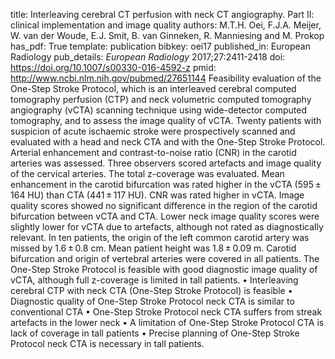 title: Interleaving cerebral CT perfusion with neck CT angiography. Part II: clinical implementation and image quality
authors: M.T.H. Oei, F.J.A. Meijer, W. van der Woude, E.J. Smit, B. van Ginneken, R. Manniesing and M. Prokop
has_pdf: True
template: publication
bibkey: oei17
published_in: European Radiology
pub_details: <i>European Radiology</i> 2017;27:2411-2418
doi: https://doi.org/10.1007/s00330-016-4592-z
pmid: http://www.ncbi.nlm.nih.gov/pubmed/27651144
Feasibility evaluation of the One-Step Stroke Protocol, which is an interleaved cerebral computed tomography perfusion (CTP) and neck volumetric computed tomography angiography (vCTA) scanning technique using wide-detector computed tomography, and to assess the image quality of vCTA. Twenty patients with suspicion of acute ischaemic stroke were prospectively scanned and evaluated with a head and neck CTA and with the One-Step Stroke Protocol. Arterial enhancement and contrast-to-noise ratio (CNR) in the carotid arteries was assessed. Three observers scored artefacts and image quality of the cervical arteries. The total z-coverage was evaluated. Mean enhancement in the carotid bifurcation was rated higher in the vCTA (595 ± 164 HU) than CTA (441 ± 117 HU). CNR was rated higher in vCTA. Image quality scores showed no significant difference in the region of the carotid bifurcation between vCTA and CTA. Lower neck image quality scores were slightly lower for vCTA due to artefacts, although not rated as diagnostically relevant. In ten patients, the origin of the left common carotid artery was missed by 1.6 ± 0.8 cm. Mean patient height was 1.8 ± 0.09 m. Carotid bifurcation and origin of vertebral arteries were covered in all patients. The One-Step Stroke Protocol is feasible with good diagnostic image quality of vCTA, although full z-coverage is limited in tall patients. • Interleaving cerebral CTP with neck CTA (One-Step Stroke Protocol) is feasible • Diagnostic quality of One-Step Stroke Protocol neck CTA is similar to conventional CTA • One-Step Stroke Protocol neck CTA suffers from streak artefacts in the lower neck • A limitation of One-Step Stroke Protocol CTA is lack of coverage in tall patients • Precise planning of One-Step Stroke Protocol neck CTA is necessary in tall patients.

